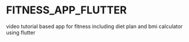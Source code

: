 # FITNESS_APP_FLUTTER
video tutorial based app for fitness including diet plan and bmi calculator using flutter
